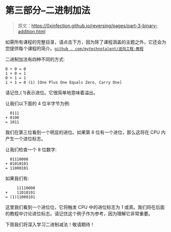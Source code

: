 # 第三部分–二进制加法

> 原文：<https://0xinfection.github.io/reversing/pages/part-3-binary-addition.html>

如需所有课程的完整目录，请点击下方，因为除了课程涵盖的主题之外，它还会为您提供每个课程的简介。[`github . com/mytechnotalent/逆向工程-教程`](https://github.com/mytechnotalent/Reverse-Engineering-Tutorial)

二进制加法有四种不同的方式:

```
0 + 0 = 0
1 + 0 = 1
0 + 1 = 1
1 + 1 = 0 (1) [One Plus One Equals Zero, Carry One]

```

请记住,( 1)表示进位。它很简单地意味着溢出。

让我们以下面的 4 位半字节为例:

```
  0111
+ 0100
= 1011

```

我们在第三位看到一个明显的进位。如果第 8 位有一个进位，那么这将在 CPU 内产生一个进位标志。

让我们检查一个 8 位数字:

```
  01110000
+ 01010101
= 11000101

```

如果我们有:

```
     ﻿﻿11110000
+    11010101
= (1)11000101

```

这里我们看到一个进位位，它将触发 CPU 中的进位标志为 1 或真。我们将在后面的教程中讨论进位标志。请记住这个例子作为参考，因为理解它非常重要。

下周我们将深入学习二进制减法！敬请期待！